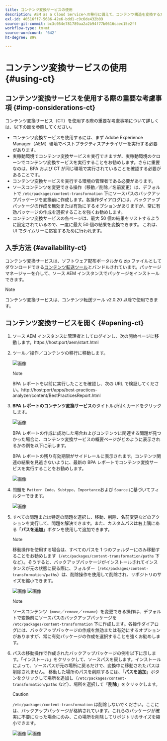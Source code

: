```yaml
---
title: コンテンツ変換サービスの使用
description: AEM as a Cloud Serviceへの移行に備えて、コンテンツ構造を変換する方法を説明します。
exl-id: 40516ff7-5686-42e6-bdd1-c9c6de432b09
source-git-commit: bc3c054e781789aa2a2b94f77b0616caec15e2ff
workflow-type: tm+mt
source-wordcount: '642'
ht-degree: 89%

---
```


# コンテンツ変換サービスの使用 {#using-ct}

## コンテンツ変換サービスを使用する際の重要な考慮事項 {#imp-considerations-ct}

コンテンツ変換サービス（CT）を使用する際の重要な考慮事項について詳しくは、以下の節を参照してください。

* コンテンツ変換サービスを使用するには、まず Adobe Experience Manager（AEM）環境でベストプラクティスアナライザーを実行する必要があります。
* 実稼動環境でコンテンツ変換サービスを実行できますが、実稼動環境のクローンでコンテンツ変換サービスを実行することをお勧めします。さらに重要なのは、BPA および CT が同じ環境で実行されていることを確認する必要があることです。
* コンテンツ変換サービスを実行する環境の管理者である必要があります。
* ソースコンテンツを変更できる操作（移動／削除／名前変更）は、デフォルトで `/etc/packages/content-transformation` 下にソースパスのバックアップパッケージを変換前に作成します。各操作ダイアログには、バックアップパッケージの作成を無効または有効にするオプションがありますが、常に有効パッケージの作成を選択することを強くお勧めします。
* コンテンツ変換サービスの各ページは、最大 50 個の結果をリストするように設定されているので、一度に最大 50 個の結果を変換できます。 これは、UI でタイムリーに応答するために行われます。

## 入手方法 {#availability-ct}

コンテンツ変換サービスは、ソフトウェア配布ポータルから zip ファイルとしてダウンロードできる[コンテンツ転送ツール](/help/journey-migration/content-transfer-tool/using-content-transfer-tool/getting-started-content-transfer-tool.md)とバンドルされています。パッケージマネージャーを介して、ソース AEM インスタンスでパッケージをインストールできます。

>[!NOTE]
>コンテンツ変換サービスは、コンテンツ転送ツール v2.0.20 以降で使用できます。

## コンテンツ変換サービスを開く {#opening-ct}

1. ソース AEM インスタンスに管理者としてログインし、次の開始ページに移動します。https://host:port/aem/start.html
1. ツール／操作／コンテンツの移行に移動します。

   ![画像](/help/journey-migration/content-transformer/assets/ct-1.png)

   >[!NOTE]
   > BPA レポートを以前に実行したことを確認し、次の URL で検証してください。http://host:port/apps/best-practices-analyzer/content/BestPracticesReport.html

1. **BPA レポートのコンテンツ変換サービス**&#x200B;のタイトルが付くカードをクリックします。

   ![画像](/help/journey-migration/content-transformer/assets/ct-2.png)

   BPA レポートの作成に成功した場合およびコンテンツに関連する問題が見つかった場合に、コンテンツ変換サービスの概要ページがどのように表示されるかの例を以下に示します。

   BPA レポートの残り有効期限がサイドレールに表示されます。コンテンツ関連の結果を見逃さないように、最新の BPA レポートでコンテンツ変換サービスを実行することをお勧めします。

   ![画像](/help/journey-migration/content-transformer/assets/ct-3.png)

1. 問題を `Pattern Code`、`Subtype`、`Importance`および `Source` に基づいてフィルターできます。

   ![画像](/help/journey-migration/content-transformer/assets/ct-4.png)

1. すべての問題または特定の問題を選択し、移動、削除、名前変更などのアクションを実行して、問題を解決できます。また、カスタムパスは右上隅にある「**パスを追加**」ボタンを使用して追加できます。

   >[!NOTE]
   > 移動操作を使用する場合は、すべてのパスを 1 つのフォルダーにのみ移動することをお勧めします（`/etc/packages/content-transformation/paths` 下など）。そうすると、バックアップパッケージがインストールされてインスタンスが元の状態に戻る際に、フォルダー（`/etc/packages/content-transformation/paths`）は、削除操作を使用して削除され、リポジトリのサイズを縮小できます。

   ![画像](/help/journey-migration/content-transformer/assets/ct-5.png)
   ![画像](/help/journey-migration/content-transformer/assets/ct-6.png)

   >[!NOTE]
   > ソースコンテンツ（`move`／`remove`／`rename`）を変更できる操作は、デフォルトで変換前にソースパスのバックアップパッケージを `/etc/packages/content-transformation` 下に作成します。各操作ダイアログには、バックアップパッケージの作成を無効または有効にするオプションがありますが、常に有効パッケージの作成を選択することを強くお勧めします。

1. パスの移動操作で作成されたバックアップパッケージの例を以下に示します。「インストール」をクリックして、ソースパスを戻します。インストールによって、ソースパスが元の場所に戻るだけで、変換中に移動されたパスは削除されません。 移動した場所のパスを削除するには、「**パスを追加**」ボタンをクリックして場所を追加し（`/etc/packages/content-transformation/paths` など）、場所を選択して「**削除**」をクリックします。

   >[!CAUTION]
   > `/etc/packages/content-transformation` は削除しないでください。ここには、バックアップパッケージが格納されています。これらのパッケージが確実に不要になった場合にのみ、この場所を削除してリポジトリのサイズを縮小できます。

   ![画像](/help/journey-migration/content-transformer/assets/ct-7.png)
   ![画像](/help/journey-migration/content-transformer/assets/ct-8.png)
